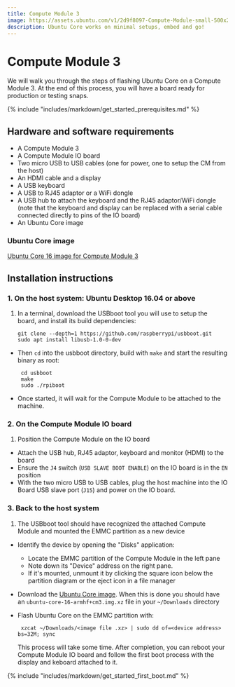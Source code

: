```yaml
---
title: Compute Module 3
image: https://assets.ubuntu.com/v1/2d9f8097-Compute-Module-small-500x2802.jpg
description: Ubuntu Core works on minimal setups, embed and go!
---
```


# Compute Module 3

We will walk you through the steps of flashing Ubuntu Core on a Compute Module 3. At the end of this process, you will have a board ready for production or testing snaps.

{% include "includes/markdown/get_started_prerequisites.md" %}

## Hardware and software requirements

  * A Compute Module 3
  * A Compute Module IO board
  * Two micro USB to USB cables (one for power, one to setup the CM from the host)
  * An HDMI cable and a display
  * A USB keyboard
  * A USB to RJ45 adaptor or a WiFi dongle
  * A USB hub to attach the keyboard and the RJ45 adaptor/WiFi dongle (note that the keyboard and display can be replaced with a serial cable connected directly to pins of the IO board)
  * An Ubuntu Core image

### Ubuntu Core image

[Ubuntu Core 16 image for Compute Module 3](http://cdimage.ubuntu.com/ubuntu-core/16/edge/current/ubuntu-core-16-armhf+cm3.img.xz)

## Installation instructions

### 1. On the host system: Ubuntu Desktop 16.04 or above

 1. In a terminal, download the USBboot tool you will use to setup the board, and install its build dependencies:

        git clone --depth=1 https://github.com/raspberrypi/usbboot.git
        sudo apt install libusb-1.0-0-dev

 * Then `cd` into the usbboot directory, build with `make` and start the resulting binary as root:

        cd usbboot
        make
        sudo ./rpiboot

 * Once started, it will wait for the Compute Module to be attached to the machine.

### 2. On the Compute Module IO board

 1. Position the Compute Module on the IO board
 * Attach the USB hub, RJ45 adaptor, keyboard and monitor (HDMI) to the board
 * Ensure the `J4` switch (`USB SLAVE BOOT ENABLE`) on the IO board is in the `EN` position
 * With the two micro USB to USB cables, plug the host machine into the IO Board USB slave port (`J15`) and power on the IO board.

### 3. Back to the host system

 1. The USBboot tool should have recognized the attached Compute Module and mounted the EMMC partition as a new device
 * Identify the device by opening the "Disks" application:
    * Locate the EMMC partition of the Compute Module in the left pane
    * Note down its "Device" address on the right pane.
    * If it's mounted, unmount it by clicking the square icon below the partition diagram or the eject icon in a file manager
 * Download the [Ubuntu Core image](#ubuntu-core-image). When this is done you should have an `ubuntu-core-16-armhf+cm3.img.xz` file in your `~/Downloads` directory
 * Flash Ubuntu Core on the EMMC partition with:

        xzcat ~/Downloads/<image file .xz> | sudo dd of=<device address> bs=32M; sync

     This process will take some time. After completion, you can reboot your Compute Module IO board and follow the first boot process with the display and keboard attached to it.


{% include "includes/markdown/get_started_first_boot.md" %}
